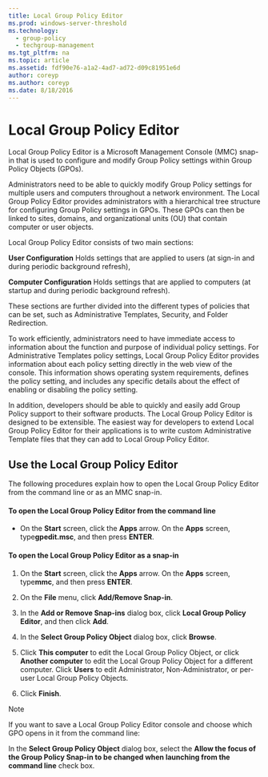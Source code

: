 ```yaml
---
title: Local Group Policy Editor
ms.prod: windows-server-threshold
ms.technology: 
  - group-policy
  - techgroup-management
ms.tgt_pltfrm: na
ms.topic: article
ms.assetid: fdf90e76-a1a2-4ad7-ad72-d09c81951e6d
author: coreyp
ms.author: coreyp
ms.date: 8/18/2016
---
```

# Local Group Policy Editor
Local Group Policy Editor is a Microsoft Management Console (MMC) snap-in that is used to configure and modify Group Policy settings within Group Policy Objects (GPOs).

Administrators need to be able to quickly modify Group Policy settings for multiple users and computers throughout a network environment. The Local Group Policy Editor provides administrators with a hierarchical tree structure for configuring Group Policy settings in GPOs. These GPOs can then be linked to sites, domains, and organizational units (OU) that contain computer or user objects.

Local Group Policy Editor consists of two main sections:

**User Configuration** Holds settings that are applied to users (at sign-in and during periodic background refresh),

**Computer Configuration** Holds settings that are applied to computers (at startup and during periodic background refresh).

These sections are further divided into the different types of policies that can be set, such as Administrative Templates, Security, and Folder Redirection.

To work efficiently, administrators need to have immediate access to information about the function and purpose of individual policy settings. For Administrative Templates policy settings, Local Group Policy Editor provides information about each policy setting directly in the web view of the console. This information shows operating system requirements, defines the policy setting, and includes any specific details about the effect of enabling or disabling the policy setting.

In addition, developers should be able to quickly and easily add Group Policy support to their software products. The Local Group Policy Editor is designed to be extensible. The easiest way for developers to extend Local Group Policy Editor for their applications is to write custom Administrative Template files that  they can add to Local Group Policy Editor.

## Use the Local Group Policy Editor
The following procedures explain how to open the Local Group Policy Editor from the command line or as an MMC snap-in.

#### To open the Local Group Policy Editor from the command line

-   On the **Start** screen, click the **Apps** arrow. On the **Apps** screen, type**gpedit.msc**, and then press **ENTER**.

#### To open the Local Group Policy Editor as a snap-in

1.  On the **Start** screen, click the **Apps** arrow. On the **Apps** screen, type**mmc**, and then press **ENTER**.

2.  On the **File** menu, click **Add/Remove Snap-in**.

3.  In the **Add or Remove Snap-ins** dialog box, click **Local Group Policy Editor**, and then click **Add**.

4.  In the **Select Group Policy Object** dialog box, click **Browse**.

5.  Click **This computer** to edit the Local Group Policy Object, or click **Another computer** to edit the Local Group Policy Object for a different computer. Click **Users** to edit Administrator, Non-Administrator, or per-user Local Group Policy Objects.

6.  Click **Finish**.

> [!NOTE]
> If you want to save a Local Group Policy Editor console and choose which GPO opens in it from the command line:
> 
> In the **Select Group Policy Object** dialog box, select the **Allow the focus of the Group Policy Snap-in to be changed when launching from the command line** check box.


